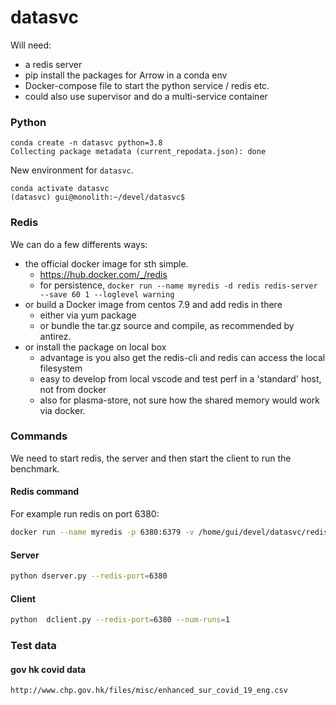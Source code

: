 # datasvc

Will need:

- a redis server
- pip install the packages for Arrow in a conda env
- Docker-compose file to start the python service / redis etc.
- could also use supervisor and do a multi-service container

### Python

```
conda create -n datasvc python=3.8 
Collecting package metadata (current_repodata.json): done

```

New environment for ```datasvc```.
```
conda activate datasvc
(datasvc) gui@monolith:~/devel/datasvc$ 
```

### Redis

We can do a few differents ways:

- the official docker image for sth simple.
  - <https://hub.docker.com/_/redis>
  - for persistence,
    ```docker run --name myredis -d redis redis-server --save 60 1 --loglevel warning```
- or build a Docker image from centos 7.9 and add redis in there
  - either via yum package
  - or bundle the tar.gz source and compile, as recommended by antirez.
- or install the package on local box 
  - advantage is you also get the redis-cli and redis can access the local filesystem
  - easy to develop from local vscode and test perf in a 'standard' host, not from docker
  - also for plasma-store, not sure how the shared memory would work via docker.

### Commands 

We need to start redis, the server and then start the client to run the benchmark.


#### Redis command

For example run redis on port 6380:

```bash
docker run --name myredis -p 6380:6379 -v /home/gui/devel/datasvc/redisdata:/data --rm -d redis redis-server --save 60 1 --loglevel warning
```

#### Server

```bash
python dserver.py --redis-port=6380
```

#### Client

```bash
python  dclient.py --redis-port=6380 --num-runs=1
```



### Test data


#### gov hk covid data

```
http://www.chp.gov.hk/files/misc/enhanced_sur_covid_19_eng.csv
```

